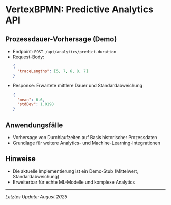 # VertexBPMN: Predictive Analytics API

## Prozessdauer-Vorhersage (Demo)
- Endpoint: `POST /api/analytics/predict-duration`
- Request-Body:
  ```json
  {
    "traceLengths": [5, 7, 6, 8, 7]
  }
  ```
- Response: Erwartete mittlere Dauer und Standardabweichung
  ```json
  {
    "mean": 6.6,
    "stdDev": 1.0198
  }
  ```

## Anwendungsfälle
- Vorhersage von Durchlaufzeiten auf Basis historischer Prozessdaten
- Grundlage für weitere Analytics- und Machine-Learning-Integrationen

## Hinweise
- Die aktuelle Implementierung ist ein Demo-Stub (Mittelwert, Standardabweichung)
- Erweiterbar für echte ML-Modelle und komplexe Analytics

---
*Letztes Update: August 2025*
